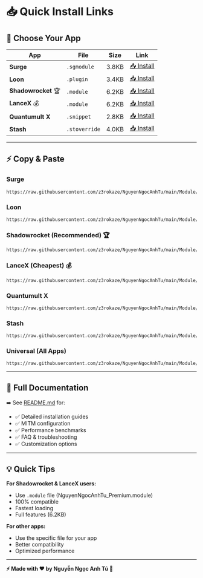 # 📥 Quick Install Links

## 🎯 Choose Your App

| App | File | Size | Link |
|-----|------|------|------|
| **Surge** | `.sgmodule` | 3.8KB | [📥 Install](https://raw.githubusercontent.com/z3rokaze/NguyenNgocAnhTu/main/Module/NguyenNgocAnhTu_Surge.sgmodule) |
| **Loon** | `.plugin` | 3.4KB | [📥 Install](https://raw.githubusercontent.com/z3rokaze/NguyenNgocAnhTu/main/Module/NguyenNgocAnhTu_Loon.plugin) |
| **Shadowrocket** 🏆 | `.module` | 6.2KB | [📥 Install](https://raw.githubusercontent.com/z3rokaze/NguyenNgocAnhTu/main/Module/NguyenNgocAnhTu_Premium.module) |
| **LanceX** 💰 | `.module` | 6.2KB | [📥 Install](https://raw.githubusercontent.com/z3rokaze/NguyenNgocAnhTu/main/Module/NguyenNgocAnhTu_Premium.module) |
| **Quantumult X** | `.snippet` | 2.8KB | [📥 Install](https://raw.githubusercontent.com/z3rokaze/NguyenNgocAnhTu/main/Module/NguyenNgocAnhTu_QuantumultX.snippet) |
| **Stash** | `.stoverride` | 4.0KB | [📥 Install](https://raw.githubusercontent.com/z3rokaze/NguyenNgocAnhTu/main/Module/NguyenNgocAnhTu_Stash.stoverride) |

---

## ⚡ Copy & Paste

### Surge
```
https://raw.githubusercontent.com/z3rokaze/NguyenNgocAnhTu/main/Module/NguyenNgocAnhTu_Surge.sgmodule
```

### Loon
```
https://raw.githubusercontent.com/z3rokaze/NguyenNgocAnhTu/main/Module/NguyenNgocAnhTu_Loon.plugin
```

### Shadowrocket (Recommended) 🏆
```
https://raw.githubusercontent.com/z3rokaze/NguyenNgocAnhTu/main/Module/NguyenNgocAnhTu_Premium.module
```

### LanceX (Cheapest) 💰
```
https://raw.githubusercontent.com/z3rokaze/NguyenNgocAnhTu/main/Module/NguyenNgocAnhTu_Premium.module
```

### Quantumult X
```
https://raw.githubusercontent.com/z3rokaze/NguyenNgocAnhTu/main/Module/NguyenNgocAnhTu_QuantumultX.snippet
```

### Stash
```
https://raw.githubusercontent.com/z3rokaze/NguyenNgocAnhTu/main/Module/NguyenNgocAnhTu_Stash.stoverride
```

### Universal (All Apps)
```
https://raw.githubusercontent.com/z3rokaze/NguyenNgocAnhTu/main/Module/NguyenNgocAnhTu_Premium.module
```

---

## 📖 Full Documentation

➡️ See [README.md](README.md) for:
- ✅ Detailed installation guides
- ✅ MITM configuration
- ✅ Performance benchmarks
- ✅ FAQ & troubleshooting
- ✅ Customization options

---

## 💡 Quick Tips

**For Shadowrocket & LanceX users:**
- Use `.module` file (NguyenNgocAnhTu_Premium.module)
- 100% compatible
- Fastest loading
- Full features (6.2KB)

**For other apps:**
- Use the specific file for your app
- Better compatibility
- Optimized performance

---

**⚡ Made with ❤️ by Nguyễn Ngọc Anh Tú 🌸**
